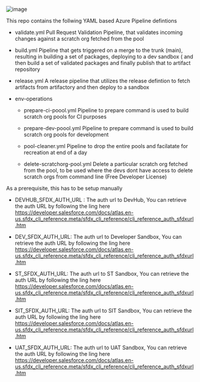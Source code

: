 ![image](https://gblobscdn.gitbook.com/assets%2F-MI39dIf1BuKlg_oSIG_%2F-MersLlsLMydZ6V7hfP-%2F-MersUtb9fBk1m9NMuMc%2Fflowdiagram_revised.png?alt=media&token=b613b0a8-99e3-4702-8f38-033cb1d7700d)

This repo contains the follwing YAML based Azure Pipeline defintions

-   validate.yml
    Pull Request Validation Pipeline, that validates incoming changes against a scratch org fetched from the pool
-   build.yml
    Pipeline that gets triggered on a merge to the trunk (main), resulting in building a set of packages, deploying to a dev sandbox ( and then build a set of validated packages and finally publish that to artifact repository

-   release.yml
    A release pipeline that utilizes the release defintion to fetch artifacts from artifactory and then deploy to a sandbox

-   env-operations

    -   prepare-ci-poool.yml
        Pipeline to prepare command is used to build scratch org pools for CI purposes

    -   prepare-dev-poool.yml
        Pipeline to prepare command is used to build scratch org pools for development

    -   pool-cleaner.yml
        Pipeline to drop the entire pools and facilatate for recreation at end of a day

    -   delete-scratchorg-pool.yml
        Delete a particular scratch org fetched from the pool, to be used where the devs dont have access to delete scratch orgs from command line (Free Developer License)

As a prerequisite, this has to be setup manually

-   DEVHUB_SFDX_AUTH_URL : The auth url to DevHub, You can retrieve the auth URL by following the ling here https://developer.salesforce.com/docs/atlas.en-us.sfdx_cli_reference.meta/sfdx_cli_reference/cli_reference_auth_sfdxurl.htm

-   DEV_SFDX_AUTH_URL: The auth url to Developer Sandbox, You can retrieve the auth URL by following the ling here https://developer.salesforce.com/docs/atlas.en-us.sfdx_cli_reference.meta/sfdx_cli_reference/cli_reference_auth_sfdxurl.htm

-   ST_SFDX_AUTH_URL: The auth url to ST Sandbox, You can retrieve the auth URL by following the ling here https://developer.salesforce.com/docs/atlas.en-us.sfdx_cli_reference.meta/sfdx_cli_reference/cli_reference_auth_sfdxurl.htm

-   SIT_SFDX_AUTH_URL: The auth url to SIT Sandbox, You can retrieve the auth URL by following the ling here https://developer.salesforce.com/docs/atlas.en-us.sfdx_cli_reference.meta/sfdx_cli_reference/cli_reference_auth_sfdxurl.htm

-   UAT_SFDX_AUTH_URL: The auth url to UAT Sandbox, You can retrieve the auth URL by following the ling here https://developer.salesforce.com/docs/atlas.en-us.sfdx_cli_reference.meta/sfdx_cli_reference/cli_reference_auth_sfdxurl.htm
